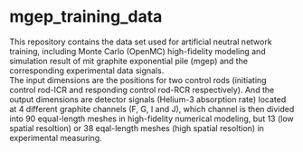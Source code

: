 # mgep_training_data
This repository contains the data set used for artificial neutral network training, including Monte Carlo (OpenMC) high-fidelity modeling and simulation result of mit graphite exponential pile (mgep) and the corresponding experimental data signals.  
The input dimensions are the positions for two control rods (initiating control rod-ICR and responding control rod-RCR respectively).
And the output dimensions are detector signals (Helium-3 absorption rate) located at 4 different graphite channels (F, G, I and J), 
which channel is then divided into 90 equal-length meshes in high-fidelity numerical modeling, but 13 (low spatial resoltion) or 38 eqal-length meshes (high spatial resoltion) in experimental measuring.

